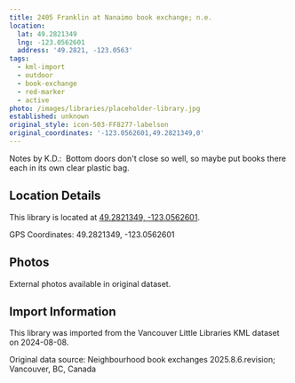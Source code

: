 ```yaml
---
title: 2405 Franklin at Nanaimo book exchange; n.e.
location:
  lat: 49.2821349
  lng: -123.0562601
  address: '49.2821, -123.0563'
tags:
  - kml-import
  - outdoor
  - book-exchange
  - red-marker
  - active
photo: /images/libraries/placeholder-library.jpg
established: unknown
original_style: icon-503-FF8277-labelson
original_coordinates: '-123.0562601,49.2821349,0'
---
```

Notes by K.D.:  Bottom doors don't close so well, so maybe put books there each in its own clear plastic bag.

## Location Details

This library is located at [49.2821349, -123.0562601](https://www.google.com/maps?q=49.2821349,-123.0562601).

GPS Coordinates: 49.2821349, -123.0562601

## Photos

External photos available in original dataset.

## Import Information

This library was imported from the Vancouver Little Libraries KML dataset on 2024-08-08.

Original data source: Neighbourhood book exchanges 2025.8.6.revision; Vancouver, BC, Canada
